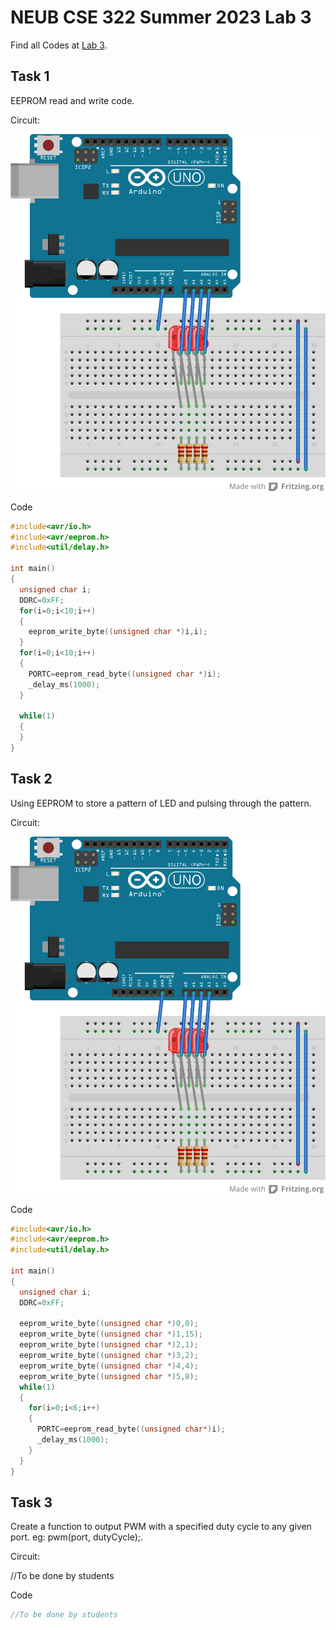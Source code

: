 # NEUB CSE 322 Summer 2023 Lab 3

Find all Codes at  [Lab 3](https://github.com/shparvez001/NEUB-CSE-322-Summer-2023/tree/main/lab-3).

## Task 1
EEPROM read and write code.

Circuit:

![Lab 3 Task 1 Circuit in breadboard](https://raw.githubusercontent.com/shparvez001/NEUB-CSE-322-Summer-2023/main/lab-3/CSE-322-2302-lab3-task-1CKT_bb.png)

Code
```c
#include<avr/io.h>
#include<avr/eeprom.h>
#include<util/delay.h>

int main()
{
  unsigned char i;
  DDRC=0xFF;
  for(i=0;i<10;i++)
  {
    eeprom_write_byte((unsigned char *)i,i);
  }
  for(i=0;i<10;i++)
  {
    PORTC=eeprom_read_byte((unsigned char *)i);
    _delay_ms(1000);
  }

  while(1)
  {    
  }  
}

```

## Task 2
Using EEPROM to store a pattern of LED and pulsing through the pattern.

Circuit:

![Lab 3 Task 2 Circuit in breadboard](https://raw.githubusercontent.com/shparvez001/NEUB-CSE-322-Summer-2023/main/lab-3/CSE-322-2302-lab3-task-2CKT_bb.png)

Code
```c
#include<avr/io.h>
#include<avr/eeprom.h>
#include<util/delay.h>

int main()
{
  unsigned char i;
  DDRC=0xFF;

  eeprom_write_byte((unsigned char *)0,0);
  eeprom_write_byte((unsigned char *)1,15);
  eeprom_write_byte((unsigned char *)2,1);
  eeprom_write_byte((unsigned char *)3,2);
  eeprom_write_byte((unsigned char *)4,4);
  eeprom_write_byte((unsigned char *)5,8);
  while(1)
  {
    for(i=0;i<6;i++)
    {
      PORTC=eeprom_read_byte((unsigned char*)i);
      _delay_ms(1000);
    }
  }
}

```

## Task 3
Create a function to output PWM with a specified duty cycle to any given port. eg: pwm(port, dutyCycle);.

Circuit:

//To be done by students

Code
```c
//To be done by students
```
